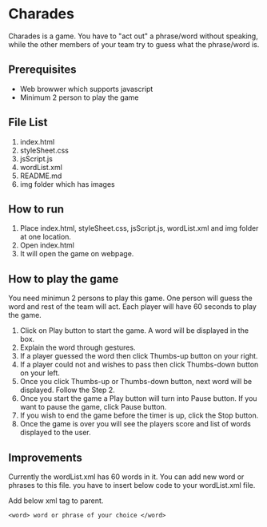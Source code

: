 # Charades
Charades is a game. You have to "act out" a phrase/word without speaking, while the other members of your team try to guess what the phrase/word is.

## Prerequisites

- Web browwer which supports javascript
- Minimum 2 person to play the game
  
## File List
1. index.html
2. styleSheet.css
3. jsScript.js
4. wordList.xml
4. README.md
5. img folder which has images
  
## How to run

1. Place index.html, styleSheet.css, jsScript.js, wordList.xml and img folder at one location.
2. Open index.html
3. It will open the game on webpage.

## How to play the game

You need minimun 2 persons to play this game. One person will guess the word and rest of the team will act.
Each player will have 60 seconds to play the game.

1. Click on Play button to start the game. A word will be displayed in the box.
2. Explain the word through gestures.
3. If a player guessed the word then click Thumbs-up button on your right.
4. If a player could not and wishes to pass then click Thumbs-down button on your left.
5. Once you click Thumbs-up or Thumbs-down button, next word will be displayed. Follow the Step 2.
6. Once you start the game a Play button will turn into Pause button. If you want to pause the game, click Pause button.
7. If you wish to end the game before the timer is up, click the Stop button.
8. Once the game is over you will see the players score and list of words displayed to the user.


## Improvements
 Currently the wordList.xml has 60 words in it. You can add new word or phrases to this file.
 you have to insert below code to your wordList.xml file.
 
Add below xml tag to <simpleWords> parent.
 ```
<word> word or phrase of your choice </word>
 ```
